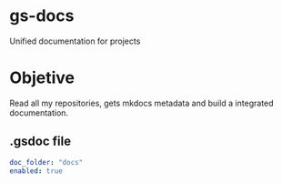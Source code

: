 # gs-docs

Unified documentation for projects

# Objetive

Read all my repositories, gets mkdocs metadata and build a integrated documentation.

## .gsdoc file

```yaml .gsdoc
doc_folder: "docs"
enabled: true
```
